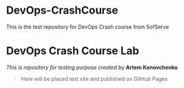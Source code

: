 # DevOps-CrashCourse
This is the test repository for DevOps Crash course from SofServe

# DevOps Crash Course Lab

*This is repository for testing purpose created by* **Artem Konovchenko**

> Here will be placed test site and published on GitHub Pages
